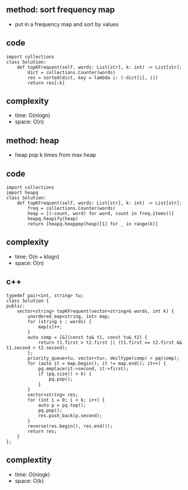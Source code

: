 ## method: sort frequency map
- put in a frequency map and sort by values

## code
```
import collections
class Solution:
    def topKFrequent(self, words: List[str], k: int) -> List[str]:
        dict = collections.Counter(words)
        res = sorted(dict, key = lambda i: (-dict[i], i))
        return res[:k]
```

## complexity
- time: O(nlogn)
- space: O(n)

## method: heap
- heap pop k times from max heap

## code
```
import collections
import heapq
class Solution:
    def topKFrequent(self, words: List[str], k: int) -> List[str]:
        freq = collections.Counter(words)
        heap = [(-count, word) for word, count in freq.items()]
        heapq.heapify(heap)
        return [heapq.heappop(heap)[1] for _ in range(k)]
```

## complexity
- time: O(n + klogn)
- space: O(n)

## c++
```
typedef pair<int, string> tu;
class Solution {
public:
    vector<string> topKFrequent(vector<string>& words, int k) {
        unordered_map<string, int> map;
        for (string s : words) {
            map[s]++;
        }
        auto comp = [&](const tu& t1, const tu& t2) {
            return t1.first > t2.first || (t1.first == t2.first && t1.second < t2.second);
        };
        priority_queue<tu, vector<tu>, decltype(comp) > pq(comp);
        for (auto it = map.begin(); it != map.end(); it++) {
            pq.emplace(it->second, it->first);
            if (pq.size() > k) {
                pq.pop();
            }
        }
        vector<string> res;
        for (int i = 0; i < k; i++) {
            auto p = pq.top();
            pq.pop();
            res.push_back(p.second);
        }
        reverse(res.begin(), res.end());
        return res;
    }
};
```

## complextity
- time: O(nlogk)
- space: O(k)
